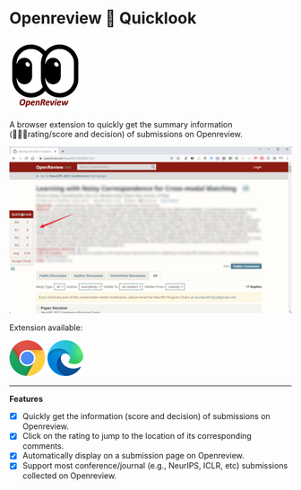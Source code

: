 # Openreview 👀 Quicklook

![logo](logo.png)

A browser extension to quickly get the summary information (💯💯💯rating/score and decision) of submissions on Openreview.

![screenshot](assets/screenshot.png)

Extension available:

[![Chrome](assets/chrome.png "Chrome")](https://chrome.google.com/webstore/detail/openreview-quicklook/efoabjckcjahofacmgekfhjadpjlmcap?hl=en&authuser=0)
[![Edge](assets/edge.png "Edge")](https://microsoftedge.microsoft.com/addons/detail/openreview-quicklook/filopbleifodbgnhaelacfmddhookhka)

----

**Features**
- [x] Quickly get the information (score and decision) of submissions on Openreview.
- [x] Click on the rating to jump to the location of its corresponding comments.
- [x] Automatically display on a submission page on Openreview.
- [x] Support most conference/journal (e.g., NeurIPS, ICLR, etc) submissions collected on Openreview.
